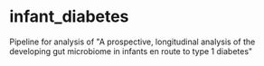 # infant_diabetes
Pipeline for analysis of "A prospective, longitudinal analysis of the developing gut microbiome in infants en route to type 1 diabetes"
